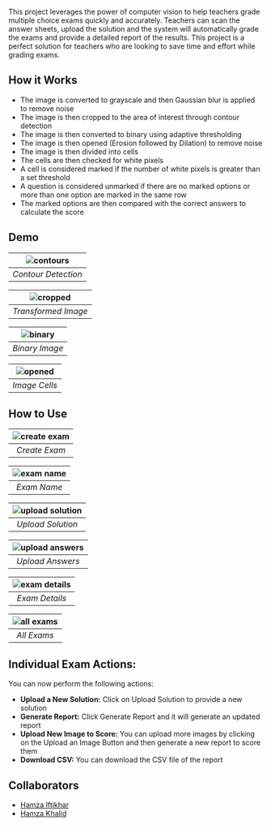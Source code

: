 This project leverages the power of computer vision to help teachers grade multiple choice exams quickly and accurately. Teachers can scan the answer sheets, upload the solution and the system will automatically grade the exams and provide a detailed report of the results. This project is a perfect solution for teachers who are looking to save time and effort while grading exams.

## How it Works
- The image is converted to grayscale and then Gaussian blur is applied to remove noise
- The image is then cropped to the area of interest through contour detection
- The image is then converted to binary using adaptive thresholding
- The image is then opened (Erosion followed by Dilation) to remove noise
- The image is then divided into cells
- The cells are then checked for white pixels
- A cell is considered marked if the number of white pixels is greater than a set threshold
- A question is considered unmarked if there are no marked options or more than one option are marked in the same row
- The marked options are then compared with the correct answers to calculate the score

## Demo 
|![contours](./images/contours.png)|
|:--:|
|*Contour Detection*|

|![cropped](./images/perspective_transform.png)|
|:--:|
|*Transformed Image*|

|![binary](./images/binary.png)|
|:--:|
|*Binary Image*|


|![opened](./images/cells.png)|
|:--:|
|*Image Cells*|

## How to Use
|![create exam](./images/create%20exam.png)|
|:--:|
|*Create Exam*|

|![exam name](./images/exam%20name.png)|
|:--:|
|*Exam Name*|

|![upload solution](./images/upload%20solution.png)|
|:--:|
|*Upload Solution*|


|![upload answers](./images/upload%20answers.png)|
|:--:|
|*Upload Answers*|


|![exam details](./images/exam%20details.png)|
|:--:|
|*Exam Details*|


|![all exams](./images/all%20exams.png)|
|:--:|
|*All Exams*|

## Individual Exam Actions:
You can now perform the following actions:
- **Upload a New Solution:** Click on Upload Solution to provide a new solution
- **Generate Report:** Click Generate Report and it will generate an updated report
- **Upload New Image to Score:** You can upload more images by clicking on
the Upload an Image Button and then generate a new report to score them
- **Download CSV:** You can download the CSV file of the report

## Collaborators
- [Hamza Iftikhar](https://github.com/hmzaiftkhar)
- [Hamza Khalid](https://github.com/hmzakhalid)
